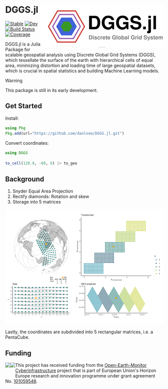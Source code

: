 # DGGS.jl <img src="docs/src/assets/logo.drawio.svg" align="right" height="138" />

[![Stable](https://img.shields.io/badge/docs-stable-blue.svg)](https://danlooo.github.io/DGGS.jl/stable/)
[![Dev](https://img.shields.io/badge/docs-dev-blue.svg)](https://danlooo.github.io/DGGS.jl/dev/)
[![Build Status](https://github.com/danlooo/DGGS.jl/actions/workflows/CI.yml/badge.svg?branch=main)](https://github.com/danlooo/DGGS.jl/actions/workflows/CI.yml?query=branch%3Amain)
[![Coverage](https://codecov.io/gh/danlooo/DGGS.jl/branch/main/graph/badge.svg)](https://codecov.io/gh/danlooo/DGGS.jl)

DGGS.jl is a Julia Package for scalable geospatial analysis using Discrete Global Grid Systems (DGGS), which tessellate the surface of the earth with hierarchical cells of equal area, minimizing distortion and loading time of large geospatial datasets, which is crucial in spatial statistics and building Machine Learning models.

> [!WARNING]  
> This package is still in its early development.

## Get Started

Install:

```julia
using Pkg
Pkg.add(url="https://github.com/danlooo/DGGS.jl.git")
```

Convert coordinates:

```julia
using DGGS

to_cell(120.8, -80, 8) |> to_geo
```

## Background

1. Snyder Equal Area Projection
1. Rectify diamonds: Rotation and skew
1. Storage into 5 matrices

![](docs/src/assets/pentacube-overview.png)

Lastly, the coordinates are subdivided into 5 rectangular matrices, i.e. a PentaCube.

## Funding

<p>
<a href = "https://earthmonitor.org/">
<img src="https://earthmonitor.org/wp-content/uploads/2022/04/european-union-155207_640-300x200.png" align="left" height="50" />
</a>

<a href = "https://earthmonitor.org/">
<img src="https://earthmonitor.org/wp-content/uploads/2022/04/OEM_Logo_Horizontal_Dark_Transparent_Background_205x38.png" align="left" height="50" />
</a>
</p>

This project has received funding from the [Open-Earth-Monitor Cyberinfrastructure](https://earthmonitor.org/) project that is part of European Union's Horizon Europe research and innovation programme under grant agreement No. [101059548](https://cordis.europa.eu/project/id/101059548).
